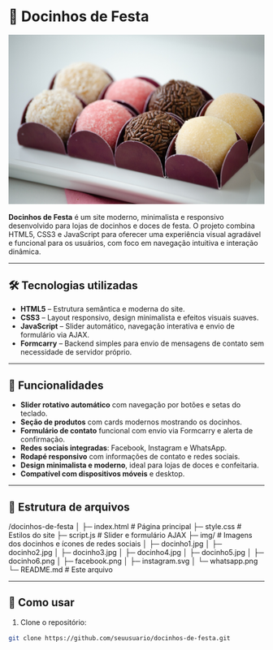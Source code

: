 # 🍬 Docinhos de Festa

![Banner do projeto](img/docinho1.jpg)

**Docinhos de Festa** é um site moderno, minimalista e responsivo desenvolvido para lojas de docinhos e doces de festa. O projeto combina HTML5, CSS3 e JavaScript para oferecer uma experiência visual agradável e funcional para os usuários, com foco em navegação intuitiva e interação dinâmica.

---

## 🛠 Tecnologias utilizadas

- **HTML5** – Estrutura semântica e moderna do site.
- **CSS3** – Layout responsivo, design minimalista e efeitos visuais suaves.
- **JavaScript** – Slider automático, navegação interativa e envio de formulário via AJAX.
- **Formcarry** – Backend simples para envio de mensagens de contato sem necessidade de servidor próprio.

---

## 🌟 Funcionalidades

- **Slider rotativo automático** com navegação por botões e setas do teclado.
- **Seção de produtos** com cards modernos mostrando os docinhos.
- **Formulário de contato** funcional com envio via Formcarry e alerta de confirmação.
- **Redes sociais integradas**: Facebook, Instagram e WhatsApp.
- **Rodapé responsivo** com informações de contato e redes sociais.
- **Design minimalista e moderno**, ideal para lojas de doces e confeitaria.
- **Compatível com dispositivos móveis** e desktop.

---

## 📂 Estrutura de arquivos


/docinhos-de-festa
│
├─ index.html # Página principal
├─ style.css # Estilos do site
├─ script.js # Slider e formulário AJAX
├─ img/ # Imagens dos docinhos e ícones de redes sociais
│ ├─ docinho1.jpg
│ ├─ docinho2.jpg
│ ├─ docinho3.jpg
│ ├─ docinho4.jpg
│ ├─ docinho5.jpg
│ ├─ docinho6.png
│ ├─ facebook.png
│ ├─ instagram.svg
│ └─ whatsapp.png
└─ README.md # Este arquivo



---

## 🚀 Como usar

1. Clone o repositório:

```bash
git clone https://github.com/seuusuario/docinhos-de-festa.git
